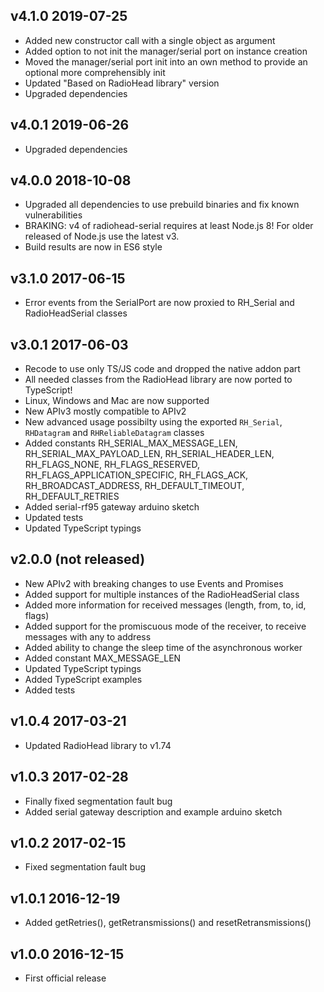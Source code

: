 ## v4.1.0 2019-07-25
- Added new constructor call with a single object as argument
- Added option to not init the manager/serial port on instance creation
- Moved the manager/serial port init into an own method to provide an optional more comprehensibly init
- Updated "Based on RadioHead library" version
- Upgraded dependencies

## v4.0.1 2019-06-26
- Upgraded dependencies

## v4.0.0 2018-10-08
- Upgraded all dependencies to use prebuild binaries and fix known vulnerabilities
- BRAKING: v4 of radiohead-serial requires at least Node.js 8! For older released of Node.js use the latest v3.
- Build results are now in ES6 style

## v3.1.0 2017-06-15
- Error events from the SerialPort are now proxied to RH_Serial and RadioHeadSerial classes

## v3.0.1 2017-06-03
- Recode to use only TS/JS code and dropped the native addon part
- All needed classes from the RadioHead library are now ported to TypeScript!
- Linux, Windows and Mac are now supported
- New APIv3 mostly compatible to APIv2
- New advanced usage possibilty using the exported `RH_Serial`, `RHDatagram` and `RHReliableDatagram` classes
- Added constants RH_SERIAL_MAX_MESSAGE_LEN, RH_SERIAL_MAX_PAYLOAD_LEN, RH_SERIAL_HEADER_LEN, RH_FLAGS_NONE, RH_FLAGS_RESERVED, RH_FLAGS_APPLICATION_SPECIFIC, RH_FLAGS_ACK, RH_BROADCAST_ADDRESS, RH_DEFAULT_TIMEOUT, RH_DEFAULT_RETRIES
- Added serial-rf95 gateway arduino sketch
- Updated tests
- Updated TypeScript typings

## v2.0.0 (not released)
- New APIv2 with breaking changes to use Events and Promises
- Added support for multiple instances of the RadioHeadSerial class
- Added more information for received messages (length, from, to, id, flags)
- Added support for the promiscuous mode of the receiver, to receive messages with any to address
- Added ability to change the sleep time of the asynchronous worker
- Added constant MAX_MESSAGE_LEN
- Updated TypeScript typings
- Added TypeScript examples
- Added tests

## v1.0.4 2017-03-21
- Updated RadioHead library to v1.74

## v1.0.3 2017-02-28
- Finally fixed segmentation fault bug
- Added serial gateway description and example arduino sketch

## v1.0.2 2017-02-15
- Fixed segmentation fault bug

## v1.0.1 2016-12-19
- Added getRetries(), getRetransmissions() and resetRetransmissions()

## v1.0.0 2016-12-15
- First official release
